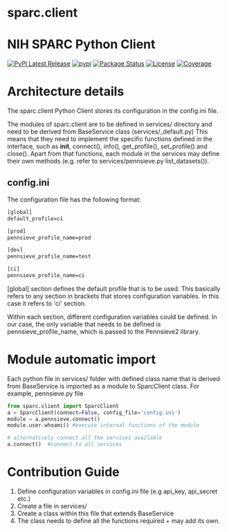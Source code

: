 # sparc.client

NIH SPARC Python Client
=======================
[![PyPI Latest Release](https://img.shields.io/pypi/v/sparc.client.svg)](https://pypi.org/project/sparc.client/)
[![pypi](https://img.shields.io/pypi/pyversions/sparc.client.svg)](https://pypi.org/project/sparc.client/)
[![Package Status](https://img.shields.io/pypi/status/sparc.client.svg)](https://pypi.org/project/sparc.client/)
[![License](https://img.shields.io/pypi/l/sparc.client.svg)](https://github.com/nih-sparc/sparc.client/blob/main/LICENSE)
[![Coverage](https://codecov.io/github/nih-sparc/sparc.client/coverage.svg?branch=main)](https://codecov.io/gh/nih-sparc/sparc.client)

# Architecture details

The sparc.client Python Client stores its configuration in the config.ini file.

The modules of sparc.client are to be defined in services/ directory and need to be derived from BaseService class (services/_default.py)
This means that they need to implement the specific functions defined in the interface, such as __init__, connect(), info(), get_profile(), set_profile() and close().
Apart from that functions, each module in the services may define their own methods (e.g. refer to services/pennsieve.py list_datasets()).


## config.ini

The configuration file has the following format:

```txt
[global]
default_profile=ci

[prod]
pennsieve_profile_name=prod

[dev]
pennsieve_profile_name=test

[ci]
pennsieve_profile_name=ci
```

[global] section defines the default profile that is to be used. This basically refers to any section in brackets that stores configuration variables. In this case it refers to 'ci' section.

Within each section, different configuration variables could be defined. In our case, the only variable that needs to be defined is pennsieve_profile_name, which is passed to the Pennsieve2 library.



# Module automatic import

Each python file in services/ folder with defined class name that is derived from BaseService is imported as a module to SparcClient class.
For example, pennsieve.py file 

```python
from sparc.client import SparcClient
a = SparcClient(connect=False, config_file='config.ini')
module = a.pennsieve.connect()
module.user.whoami() #execute internal functions of the module

# alternatively connect all the services available
a.connect()  #connect to all services

```

# Contribution Guide

1. Define configuration variables in config.ini file (e.g  api_key, api_secret etc.)
2. Create a file in services/
3. Create a class within this file that extends BaseService
4. The class needs to define all the functions required + may add its own.
